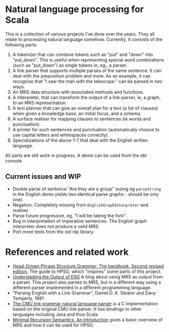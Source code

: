 # Natural language processing for Scala

This is a collection of various projects I've done over the years. They all relate to
processing natural language somehow. Currently, it consists of the following parts:

1. A tokenizer that can combine tokens such as "put" and "down" into "put\_down". This
   is useful when representing special word combinations (such as "put\_down") as single
   tokens in, eg., a parser.
2. A link parser that supports multiple parses of the same sentence. It can deal with 
   the preposition problem and more. As an example, it can recognise that "I saw the man
   with the telescope." can be parsed in two ways.
3. An MRS data structure with associated methods and functions.
4. A interpreter, that can transform the output of a link-parser, ie, a graph, to an MRS
   representation.
5. A text planner that can give an overall plan for a text (a list of clauses) when given
   a knowledge base, an initial focus, and a schema.
6. A surface realiser for mapping clauses to sentences (ie words and punctuation).
7. A printer for such sentences and punctuation (automatically choose to use capital
   letters and whitespaces correctly).
8. Specializations of the above 1-7 that deal with the English written language.

All parts are still work in progress. A demo can be used from the sbt console.

## Current issues and WIP

- Double parse of sentence "Are they are a group" (using eg `parseString` in the English demo
  yields two identical parse graphs - should be only one).
- Negation. Completely missing from `EnglishGraphInterpreter` and realiser.
- Parse future progressive, eg, "I will be taking the fork".
- Bug in interpretation of imperative sentences. The English graph interpreter does not produce
  a valid MRS.
- Port more tests from the old nlp library.

# References and related work

- [Head-Driven Phrase Structure Grammar: The handbook, Second revised edition.](https://langsci-press.org/catalog/book/478) The guide to HPSG, which "inspires" some parts of this project.
- [Understading the Output of ERG](https://blog.inductorsoftware.com/blog/DelphinMRSOutput) A blog about using
  MRS as output from a parser. This project also parses to MRS, but in a different way using a different
  parser implemented in a different programming language.
- "Parsing English with a Link Grammar", Daniel D. K. Sleator and Davy
  Temperly, 1991
- [The CMU link grammar natural language parser](https://github.com/opencog/link-grammar) is
  a C implementation based on the original CMU link parser. It has bindings
  to other languages including Java and thus Scala.
- [Minimal Recursion Semantics, An Introduction](https://www.cl.cam.ac.uk/~aac10/papers/mrs.pdf) 
  gives a basic overview of MRS and how it can be used for HPSG.

